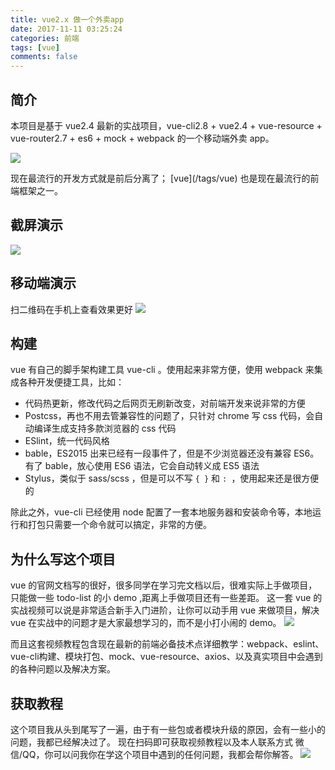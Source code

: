 ```yaml
---
title: vue2.x 做一个外卖app
date: 2017-11-11 03:25:24
categories: 前端
tags: [vue]
comments: false
---
```


## 简介

<p id="div-border-top-green">本项目是基于 vue2.4 最新的实战项目，vue-cli2.8 + vue2.4 + vue-resource + vue-router2.7 + es6 + mock + webpack 的一个移动端外卖 app。</p>

![](/images/vue-sell-1.png)

<p id="div-border-left-red">现在最流行的开发方式就是前后分离了；
[vue](/tags/vue) 也是现在最流行的前端框架之一。</p>

<!-- more -->

## 截屏演示
![](/images/vue-sell-3.gif)

## 移动端演示
扫二维码在手机上查看效果更好
![](/images/vue-sell-2.png)

## 构建
vue 有自己的脚手架构建工具 vue-cli 。使用起来非常方便，使用 webpack 来集成各种开发便捷工具，比如：
- 代码热更新，修改代码之后网页无刷新改变，对前端开发来说非常的方便
- Postcss，再也不用去管兼容性的问题了，只针对 chrome 写 css 代码，会自动编译生成支持多款浏览器的 css 代码
- ESlint，统一代码风格
- bable，ES2015 出来已经有一段事件了，但是不少浏览器还没有兼容 ES6。有了 bable，放心使用 ES6 语法，它会自动转义成 ES5 语法
- Stylus，类似于 sass/scss ，但是可以不写 `{ }` 和 `: `，使用起来还是很方便的

除此之外，vue-cli 已经使用 node 配置了一套本地服务器和安装命令等，本地运行和打包只需要一个命令就可以搞定，非常的方便。

## 为什么写这个项目
vue 的官网文档写的很好，很多同学在学习完文档以后，很难实际上手做项目，只能做一些 todo-list 的小 demo ,距离上手做项目还有一些差距。
这一套 vue 的实战视频可以说是非常适合新手入门进阶，让你可以动手用 vue 来做项目，解决 vue 在实战中的问题才是大家最想学习的，而不是小打小闹的 demo。
![](/images/vue-sell-5.png)

而且这套视频教程包含现在最新的前端必备技术点详细教学：webpack、eslint、vue-cli构建、模块打包、mock、vue-resource、axios、以及真实项目中会遇到的各种问题以及解决方案。

## 获取教程
这个项目我从头到尾写了一遍，由于有一些包或者模块升级的原因，会有一些小的问题，我都已经解决过了。
现在扫码即可获取视频教程以及本人联系方式 微信/QQ，你可以问我你在学这个项目中遇到的任何问题，我都会帮你解答。
![](/images/vue-sell-pay.png)
